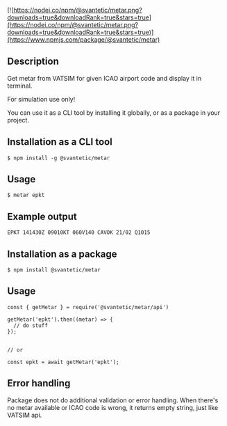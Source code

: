 [![https://nodei.co/npm/@svantetic/metar.png?downloads=true&downloadRank=true&stars=true](https://nodei.co/npm/@svantetic/metar.png?downloads=true&downloadRank=true&stars=true)](https://www.npmjs.com/package/@svantetic/metar)

## Description

Get metar from VATSIM for given ICAO airport code and display it in terminal.

For simulation use only!

You can use it as a CLI tool by installing it globally, or as a package in your project.

## Installation as a CLI tool

```
$ npm install -g @svantetic/metar
```

## Usage

```
$ metar epkt
```

## Example output

```
EPKT 141430Z 09010KT 060V140 CAVOK 21/02 Q1015
```

## Installation as a package

```
$ npm install @svantetic/metar
```


## Usage

```
const { getMetar } = require('@svantetic/metar/api')

getMetar('epkt').then((metar) => {
  // do stuff
});


// or

const epkt = await getMetar('epkt');
```

## Error handling

Package does not do additional validation or error handling. When there's no metar available or ICAO code is wrong, it returns empty string, just like VATSIM api.
